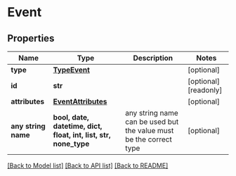 # Event


## Properties
Name | Type | Description | Notes
------------ | ------------- | ------------- | -------------
**type** | [**TypeEvent**](TypeEvent.md) |  | [optional] 
**id** | **str** |  | [optional] [readonly] 
**attributes** | [**EventAttributes**](EventAttributes.md) |  | [optional] 
**any string name** | **bool, date, datetime, dict, float, int, list, str, none_type** | any string name can be used but the value must be the correct type | [optional]

[[Back to Model list]](../README.md#documentation-for-models) [[Back to API list]](../README.md#documentation-for-api-endpoints) [[Back to README]](../README.md)


